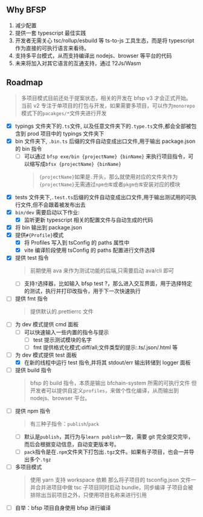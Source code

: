 ## Why BFSP

1. 减少配置
1. 提供一套 typescript 最佳实践
1. 开发者无需关心 tsc/rollup/esbuild 等 ts-to-js 工具生态，而是将 typescript 作为直接的可执行语言来看待。
1. 支持多平台模式，从而支持编译出 nodejs、browser 等平台的代码
1. 未来将加入对其它语言的互通支持，通过 ?2Js/Wasm

## Roadmap

> 多项目模式目前还处于提案状态，相关的开发在 bfsp v3 才会正式开始。
> 当前 v2 专注于单项目的打包与开发，如果需要多项目，可以作为`monorepo`模式下的`pacakges/*`文件夹进行开发

- [x] typings 文件夹下的`.ts`文件, 以及任意文件夹下的`.type.ts`文件,都会全部被包含到 prod 项目中的 typings 文件夹下
- [x] bin 文件夹下, `.bin.ts` 后缀的文件自动变成出口文件,用于输出 package.json 的 bin 指令
  - [ ] 可以通过 `bfsp exe/bin {projectName} {binName}` 来执行项目指令，可以缩写成`bfsx {projectName} {binName}`
    > `{projectName}`如果是`.`开头，那么就使用对应的文件夹作为`{projectName}`无需通过`npm仓库`或者`pkgm仓库`安装对应的模块
- [x] tests 文件夹下,`.test.ts`后缀的文件自动变成出口文件,用于输出测试用的可执行文件,但不会跟着被发布出去
- [x] `bin/dev` 需要启动以下作业:
  - [x] 监听更新 typescript 相关的配置文件与自动生成的代码
- [x] 将 bin 输出到 package.json
- [x] 提供`#{Profile}`模式
  - [x] 将 Profiles 写入到 tsConfig 的 paths 属性中
  - [x] vite 编译阶段使用 tsConfig 的 paths 配置进行文件选择
- [x] 提供 test 指令
  > 前期使用 ava 来作为测试功能的后端,只需要启动 ava/cli 即可
  - [ ] 支持`?`选择器，比如输入 bfsp test ?，那么进入交互界面，用于选择特定的测试，执行并打印改指令，用于下一次快速执行
- [ ] 提供 fmt 指令
  > 提供默认的.prettierrc 文件
- [ ] 为 dev 模式提供 cmd 面板
  - [ ] 可以快速输入一些内置的指令与提示
    - [ ] test 提示测试模块的名字
    - [ ] fmt 提供格式化模式:diff/all;文件类型的提示:.ts/.json/.html 等
- [ ] 为 dev 模式提供 test 面板
  - [x] 在新的线程中运行 test 指令,并将其 stdout/err 输出转储到 logger 面板
- [ ] 提供 build 指令
  > bfsp 的 build 指令，本质是输出 bfchain-system 所需的可执行文件
  > 但开发者可以提供自定义`profiles`，来做个性化编译，从而输出到 nodejs、browser 平台。
- [ ] 提供 npm 指令
  > 有三种子指令：`publish`/`pack`
  - [ ] 默认是`publish`，其行为与`learn publish`一致，需要 git 完全提交完毕，而后会根据变动信息，自动变更版本号。
  - [ ] `pack`指令是在`.npm`文件夹下打包出`.tgz`文件。如果有子项目，也会一并导出多个`.tgz`
- [ ] 多项目模式
  > 使用 yarn 支持 workspace 依赖
  > 那么将子项目的 tsconfig.json 文件一并合并进项目中做 tsc
  > 子项目同时启动 bundle，同步编译
  > 子项目会被排除出当前项目之外，只使用项目名称来进行引用
- [ ] 自举：bfsp 项目自身使用 bfsp 进行编译

